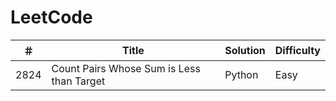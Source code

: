 # LeetCode

| ＃ | Title | Solution | Difficulty |
| --- | --- | --- | --- |
| 2824 | Count Pairs Whose Sum is Less than Target | Python | Easy |

